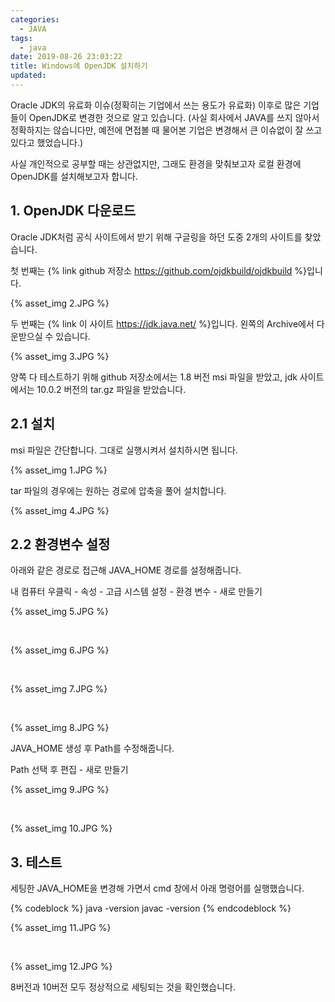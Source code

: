 ```yaml
---
categories:
  - JAVA
tags:
  - java
date: 2019-08-26 23:03:22
title: Windows에 OpenJDK 설치하기
updated:
---
```



Oracle JDK의 유료화 이슈(정확히는 기업에서 쓰는 용도가 유료화) 이후로 많은 기업들이 OpenJDK로 변경한 것으로 알고 있습니다.
(사실 회사에서 JAVA를 쓰지 않아서 정확하지는 않습니다만, 예전에 면접볼 때 물어본 기업은 변경해서 큰 이슈없이 잘 쓰고 있다고 했었습니다.)

사실 개인적으로 공부할 때는 상관없지만, 그래도 환경을 맞춰보고자 로컬 환경에 OpenJDK를 설치해보고자 합니다.

## 1. OpenJDK 다운로드

Oracle JDK처럼 공식 사이트에서 받기 위해 구글링을 하던 도중 2개의 사이트를 찾았습니다.

첫 번째는 {% link github 저장소 https://github.com/ojdkbuild/ojdkbuild %}입니다.

{% asset_img 2.JPG %}

두 번째는 {% link 이 사이트 https://jdk.java.net/ %}입니다.
왼쪽의 Archive에서 다운받으실 수 있습니다.

{% asset_img 3.JPG %}

양쪽 다 테스트하기 위해 github 저장소에서는 1.8 버전 msi 파일을 받았고,
jdk 사이트에서는 10.0.2 버전의 tar.gz 파일을 받았습니다.

## 2.1 설치

msi 파일은 간단합니다. 그대로 실행시켜서 설치하시면 됩니다.

{% asset_img 1.JPG %}

tar 파일의 경우에는 원하는 경로에 압축을 풀어 설치합니다.

{% asset_img 4.JPG %}

## 2.2 환경변수 설정

아래와 같은 경로로 접근해 JAVA_HOME 경로를 설정해줍니다.

내 컴퓨터 우클릭 - 속성 - 고급 시스템 설정 - 환경 변수 - 새로 만들기

{% asset_img 5.JPG %}

<br>

{% asset_img 6.JPG %}

<br>

{% asset_img 7.JPG %}

<br>

{% asset_img 8.JPG %}

JAVA_HOME 생성 후 Path를 수정해줍니다.

Path 선택 후 편집 - 새로 만들기

{% asset_img 9.JPG %}

<br>

{% asset_img 10.JPG %}

## 3. 테스트

세팅한 JAVA_HOME을 변경해 가면서 cmd 창에서 아래 명령어를 실행했습니다.

{% codeblock %}
    java -version
    javac -version
{% endcodeblock %}

{% asset_img 11.JPG %}

<br>

{% asset_img 12.JPG %}

8버전과 10버전 모두 정상적으로 세팅되는 것을 확인했습니다.